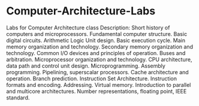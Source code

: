 # Computer-Architecture-Labs
Labs for Computer Architecture class
Description: Short history of computers and microprocessors. Fundamental computer structure. Basic digital circuits. Arithmetic Logic Unit design. Basic execution cycle. Main memory organization and technology. Secondary memory organization and technology. Common I/O devices and principles of operation. Buses and arbitration. Microprocessor organization and technology. CPU architecture, data path and control unit design. Microprogramming. Assembly programming. Pipelining, superscalar processors. Cache architecture and operation. Branch prediction. Instruction Set Architecture. Instruction formats and encoding. Addressing. Virtual memory. Introduction to parallel and multicore architectures. Number representations, floating point, IEEE standard.
